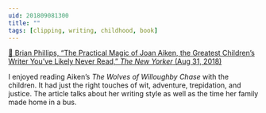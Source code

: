 ```yaml
---
uid: 201809081300
title: ""
tags: [clipping, writing, childhood, book]
---
```


[📌 Brian Phillips, “The Practical Magic of Joan Aiken, the Greatest Children’s Writer You’ve Likely Never Read,” *The New Yorker* (Aug 31, 2018)](https://www.newyorker.com/books/page-turner/the-practical-magic-of-joan-aiken-the-greatest-childrens-writer-youve-likely-never-read)

I enjoyed reading Aiken’s *The Wolves of Willoughby Chase* with the children. It had just the right touches of wit, adventure, trepidation, and justice. The article talks about her writing style as well as the time her family made home in a bus.
